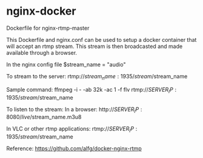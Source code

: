 # nginx-docker
Dockerfile for nginx-rtmp-master

This Dockerfile and nginx.conf can be used to setup a docker container
that will accept an rtmp stream.  This stream is then broadcasted and made
available through a browser.

In the nginx config file $stream_name = "audio"

To stream to the server:
  rtmp://$stream_name:1935/stream/$stream_name
  
  Sample command: ffmpeg -i - -ab 32k -ac 1 -f flv rtmp://$SERVER_IP:1935/stream/$stream_name
  
To listen to the stream:
  In a browser:
    http://$SERVER_IP:8080/live/$stream_name.m3u8
  
  In VLC or other rtmp applications:
    rtmp://$SERVER_IP:1935/stream/$stream_name

Reference: https://github.com/alfg/docker-nginx-rtmp
